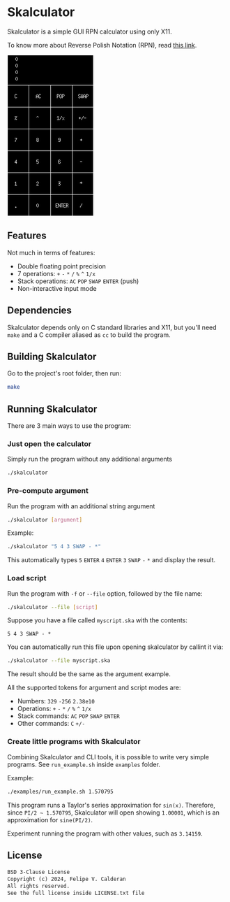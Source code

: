 # Skalculator

Skalculator is a simple GUI RPN calculator using only X11.

To know more about Reverse Polish Notation (RPN), read [this link](https://en.wikipedia.org/wiki/Reverse_Polish_notation).

![screenshot](https://github.com/fvcalderan/Skalculator/blob/main/images/skalculator.jpg?raw=true)

## Features

Not much in terms of features:
- Double floating point precision
- 7 operations: `+` `-` `*` `/` `%` `^` `1/x`
- Stack operations: `AC` `POP` `SWAP` `ENTER` (push)
- Non-interactive input mode

## Dependencies
Skalculator depends only on C standard libraries and X11, but you'll need `make` and a C compiler aliased as `cc` to build the program.

## Building Skalculator
Go to the project's root folder, then run:
```sh
make
```

## Running Skalculator
There are 3 main ways to use the program:

### Just open the calculator

Simply run the program without any additional arguments
```sh
./skalculator
```

### Pre-compute argument

Run the program with an additional string argument
```sh
./skalculator [argument]
```

Example:
```sh
./skalculator "5 4 3 SWAP - *"
```
This automatically types `5` `ENTER` `4` `ENTER` `3` `SWAP` `-` `*` and display the result.

### Load script

Run the program with `-f` or `--file` option, followed by the file name:
```sh
./skalculator --file [script]
```

Suppose you have a file called `myscript.ska` with the contents:
```
5 4 3 SWAP - *
```

You can automatically run this file upon opening skalculator by callint it via:
```sh
./skalculator --file myscript.ska
```
The result should be the same as the argument example.

All the supported tokens for argument and script modes are:
- Numbers: `329` `-256` `2.38e10`
- Operations: `+` `-` `*` `/` `%` `^` `1/x`
- Stack commands: `AC` `POP` `SWAP` `ENTER`
- Other commands: `C` `+/-`

### Create little programs with Skalculator

Combining Skalculator and CLI tools, it is possible to write very simple programs. See `run_example.sh` inside `examples` folder.

Example:
```sh
./examples/run_example.sh 1.570795
```
This program runs a Taylor's series approximation for `sin(x)`. Therefore, since `PI/2 ~ 1.570795`, Skalculator will open showing `1.00001`, which is an approximation for `sine(PI/2)`.

Experiment running the program with other values, such as `3.14159`.

## License
```
BSD 3-Clause License
Copyright (c) 2024, Felipe V. Calderan
All rights reserved.
See the full license inside LICENSE.txt file
```
